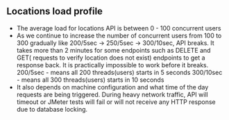 Locations load profile
---------------------------------
* The average load for locations API is between 0 - 100 concurrent users
* As we continue to increase the number of concurrent users from 100 to 300 gradually like 200/5sec -> 250/5sec -> 300/10sec, API breaks. It takes more than 2 minutes for some endpoints such as DELETE and GET( requests to verify location does not exist) endpoints to get a response back. It is practically impossible to work before it breaks. 
200/5sec - means all 200 threads(users) starts in 5 seconds 
300/10sec - means all 300 threads(users) starts in 10 seconds
* It also depends on machine configuration and what time of the day requests are being triggered. During heavy network traffic, API will timeout or JMeter tests will fail or will not receive any HTTP response due to database locking.